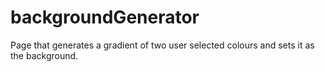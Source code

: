 # backgroundGenerator
Page that generates a gradient of two user selected colours and sets it as the background.
